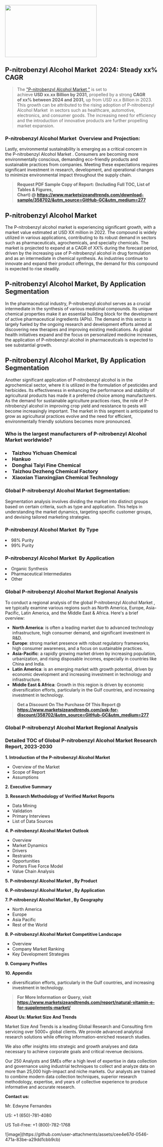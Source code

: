 <p><img class="alignnone size-medium wp-image-20088" src="https://ffe5etoiles.com/wp-content/uploads/2024/12/MST1-300x171.png" alt="" width="300" height="171" /></p><h2 id="ember46" class="ember-view reader-text-block__heading-2">P-nitrobenzyl Alcohol Market &nbsp;2024: Steady&nbsp;xx% CAGR</h2><blockquote id="ember47" class="ember-view reader-text-block__blockquote">The&nbsp;<a class="app-aware-link " href="https://www.marketsizeandtrends.com/download-sample/358702/&utm_source=GitHub-GC&utm_medium=277" target="_blank" data-test-app-aware-link="">"P-nitrobenzyl Alcohol Market "</a>&nbsp;is set to achieve&nbsp;<strong>USD&nbsp;xx.xx&nbsp;Billion by 2031,</strong>&nbsp;propelled by a strong&nbsp;<strong>CAGR of&nbsp;xx% between 2024 and 2031,</strong>&nbsp;up from USD xx.x Billion in 2023. This growth can be attributed to the rising adoption of&nbsp;P-nitrobenzyl Alcohol Market &nbsp;in sectors such as healthcare, automotive, electronics, and consumer goods. The increasing need for efficiency and the introduction of innovative products are further propelling market expansion.</blockquote><h3 id="ember48" class="ember-view reader-text-block__heading-3">P-nitrobenzyl Alcohol Market &nbsp;Overview and Projection:</h3><p id="ember49" class="ember-view reader-text-block__paragraph">Lastly, environmental sustainability is emerging as a critical concern in the&nbsp;P-nitrobenzyl Alcohol Market . Consumers are becoming more environmentally conscious, demanding eco-friendly products and sustainable practices from companies. Meeting these expectations requires significant investment in research, development, and operational changes to minimize environmental impact throughout the supply chain.</p><blockquote id="ember50" class="ember-view reader-text-block__blockquote"><strong>Request PDF Sample Copy of Report: (Including Full TOC, List of Tables &amp; Figures, Chart)&nbsp;@&nbsp;<strong><a href="https://www.marketsizeandtrends.com/download-sample/358702/&utm_source=GitHub-GC&utm_medium=277" target="_blank">https://www.marketsizeandtrends.com/download-sample/358702/&utm_source=GitHub-GC&utm_medium=277</a></strong></strong></blockquote><h3 class=""> <h2>P-nitrobenzyl Alcohol Market</h2><p>The P-nitrobenzyl alcohol market is experiencing significant growth, with a market value estimated at USD XX million in 2022. The compound is widely utilized in various applications, contributing to its robust demand in sectors such as pharmaceuticals, agrochemicals, and specialty chemicals. The market is projected to expand at a CAGR of XX% during the forecast period, driven by the increasing use of P-nitrobenzyl alcohol in drug formulation and as an intermediate in chemical synthesis. As industries continue to innovate and expand their product offerings, the demand for this compound is expected to rise steadily.</p><h2>P-nitrobenzyl Alcohol Market, By Application Segmentation</h2><p>In the pharmaceutical industry, P-nitrobenzyl alcohol serves as a crucial intermediate in the synthesis of various medicinal compounds. Its unique chemical properties make it an essential building block for the development of active pharmaceutical ingredients (APIs). The demand in this sector is largely fueled by the ongoing research and development efforts aimed at discovering new therapies and improving existing medications. As global health initiatives expand and the focus on personalized medicine increases, the application of P-nitrobenzyl alcohol in pharmaceuticals is expected to see substantial growth.</p><h2>P-nitrobenzyl Alcohol Market, By Application Segmentation</h2><p>Another significant application of P-nitrobenzyl alcohol is in the agrochemical sector, where it is utilized in the formulation of pesticides and herbicides. Its effectiveness in enhancing the performance and stability of agricultural products has made it a preferred choice among manufacturers. As the demand for sustainable agriculture practices rises, the role of P-nitrobenzyl alcohol in improving crop yield and resistance to pests will become increasingly important. The market in this segment is anticipated to grow as agricultural practices evolve and the need for efficient, environmentally friendly solutions becomes more pronounced.</p></h3><h3 id="" class="">Who is the largest manufacturers of&nbsp;P-nitrobenzyl Alcohol Market  worldwide?</h3><h3 class=""></Li><Li>Taizhou Yichuan Chemical</Li><Li> Hankuo</Li><Li> Donghai Taiyi Fine Chemical</Li><Li> Taizhou Dezheng Chemical Factory</Li><Li> Xiaoxian Tianxingjian Chemical Technology</h3><h3 id="ember53" class="ember-view reader-text-block__heading-3">Global&nbsp;P-nitrobenzyl Alcohol Market  Segmentation:</h3><p id="ember54" class="ember-view reader-text-block__paragraph">Segmentation analysis involves dividing the market into distinct groups based on certain criteria, such as type and application. This helps in understanding the market dynamics, targeting specific customer groups, and devising tailored marketing strategies.</p><h3 id="" class="">P-nitrobenzyl Alcohol Market &nbsp;By Type</h3><p></Li><Li>98% Purity</Li><Li> 99% Purity</p><h3 id="" class="">P-nitrobenzyl Alcohol Market &nbsp;By Application</h3><p class=""></Li><Li>Organic Synthesis</Li><Li> Pharmaceutical Intermediates</Li><Li> Other</p><h3 id="ember62" class="ember-view reader-text-block__heading-3">Global P-nitrobenzyl Alcohol Market  Regional Analysis</h3><p id="ember63" class="ember-view reader-text-block__paragraph">To conduct a regional analysis of the global P-nitrobenzyl Alcohol Market , we typically examine various regions such as North America, Europe, Asia-Pacific, Latin America, and the Middle East &amp; Africa. Here's a brief overview:</p><ul><li><strong>North America</strong>: is often a leading market due to advanced technology infrastructure, high consumer demand, and significant investment in R&amp;D.</li><li><strong>Europe</strong>: strong market presence with robust regulatory frameworks, high consumer awareness, and a focus on sustainable practices.</li><li><strong>Asia-Pacific</strong>: a rapidly growing market driven by increasing population, urbanization, and rising disposable incomes, especially in countries like China and India.</li><li><strong>Latin America</strong>: is an emerging market with growth potential, driven by economic development and increasing investment in technology and infrastructure.</li><li><strong>Middle East &amp; Africa</strong>: Growth in this region is driven by economic diversification efforts, particularly in the Gulf countries, and increasing investment in technology.</li></ul><blockquote id="ember61" class="ember-view reader-text-block__blockquote"><strong>Get a Discount On The Purchase Of This Report @ <strong><a href="https://html-cleaner.com/" target="">https://www.marketsizeandtrends.com/ask-for-discount/358702/&utm_source=GitHub-GC&utm_medium=277</a></strong></strong></blockquote><h3 id="ember62" class="ember-view reader-text-block__heading-3">Global P-nitrobenzyl Alcohol Market  Regional Analysis</h3><h3 id="" class="">Detailed TOC of Global P-nitrobenzyl Alcohol Market  Research Report, 2023-2030</h3><p id="" class=""><strong>1. Introduction of the P-nitrobenzyl Alcohol Market </strong></p><ul><li>Overview of the Market</li><li>Scope of Report</li><li>Assumptions</li></ul><p id="" class=""><strong>2. Executive Summary</strong></p><p id="" class=""><strong>3. Research Methodology of Verified Market Reports</strong></p><ul><li>Data Mining</li><li>Validation</li><li>Primary Interviews</li><li>List of Data Sources</li></ul><p id="" class=""><strong>4. P-nitrobenzyl Alcohol Market  Outlook</strong></p><ul><li>Overview</li><li>Market Dynamics</li><li>Drivers</li><li>Restraints</li><li>Opportunities</li><li>Porters Five Force Model</li><li>Value Chain Analysis</li></ul><p id="" class=""><strong>5. P-nitrobenzyl Alcohol Market , By Product</strong></p><p id="" class=""><strong>6. P-nitrobenzyl Alcohol Market , By Application</strong></p><p id="" class=""><strong>7. P-nitrobenzyl Alcohol Market , By Geography</strong></p><ul><li>North America</li><li>Europe</li><li>Asia Pacific</li><li>Rest of the World</li></ul><p id="" class=""><strong>8. P-nitrobenzyl Alcohol Market  Competitive Landscape</strong></p><ul><li>Overview</li><li>Company Market Ranking</li><li>Key Development Strategies</li></ul><p id="" class=""><strong>9. Company Profiles</strong></p><p id="" class=""><strong>10. Appendix</strong></p><ul><li>diversification efforts, particularly in the Gulf countries, and increasing investment in technology.</li></ul><blockquote id="ember65" class="ember-view reader-text-block__blockquote"><strong>For More Information or Query, visit <strong><strong><a href="https://html-cleaner.com/" target="">https://www.marketsizeandtrends.com/report/natural-vitamin-e-for-supplements-market/</a></strong></strong></strong></blockquote><p id="" class=""><strong>About Us: Market Size And Trends</strong></p><p id="" class="">Market Size And Trends is a leading Global Research and Consulting firm servicing over 5000+ global clients. We provide advanced analytical research solutions while offering information-enriched research studies.</p><p id="" class="">We also offer insights into strategic and growth analyses and data necessary to achieve corporate goals and critical revenue decisions.</p><p id="" class="">Our 250 Analysts and SMEs offer a high level of expertise in data collection and governance using industrial techniques to collect and analyze data on more than 25,000 high-impact and niche markets. Our analysts are trained to combine modern data collection techniques, superior research methodology, expertise, and years of collective experience to produce informative and accurate research.</p><p id="" class=""><strong>Contact us:</strong></p><p id="" class="">Mr. Edwyne Fernandes</p><p id="" class="">US: +1 (650)-781-4080</p><p id="" class="">US Toll-Free: +1 (800)-782-1768</p>
![image](https://github.com/user-attachments/assets/cee4e67d-0546-471a-83be-a29dd1cbb9cb)
